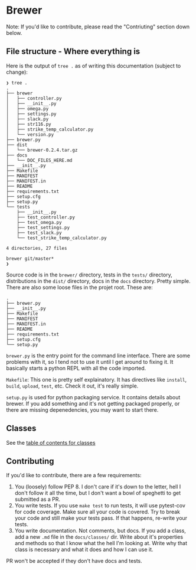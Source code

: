 # Brewer
Note: If you'd like to contribute, please read the "Contriuting" section down below.

## File structure - Where everything is
Here is the output of `tree .` as of writing this documentation (subject to change):
```
❯ tree .
.
├── brewer
│   ├── controller.py
│   ├── __init__.py
│   ├── omega.py
│   ├── settings.py
│   ├── slack.py
│   ├── str116.py
│   ├── strike_temp_calculator.py
│   └── version.py
├── brewer.py
├── dist
│   └── brewer-0.2.4.tar.gz
├── docs
│   └── DOC_FILES_HERE.md
├── __init__.py
├── Makefile
├── MANIFEST
├── MANIFEST.in
├── README
├── requirements.txt
├── setup.cfg
├── setup.py
└── tests
    ├── __init__.py
    ├── test_controller.py
    ├── test_omega.py
    ├── test_settings.py
    ├── test_slack.py
    └── test_strike_temp_calculator.py

4 directories, 27 files

brewer git/master*
❯
```

Source code is in the `brewer/` directory, tests in the `tests/` directory, distributions in the `dist/` directory, docs in the `docs` directory. Pretty simple. There are also some loose files in the projet root. These are:
```
.
├── brewer.py
├── __init__.py
├── Makefile
├── MANIFEST
├── MANIFEST.in
├── README
├── requirements.txt
├── setup.cfg
└── setup.py
```

`brewer.py` is the entry point for the command line interface. There are some problems with it, so I tend not to use it until I get around to fixing it. It basically starts a python REPL with all the code imported.

`Makefile`: This one is pretty self explainatory. It has directives like `install`, `build`, `upload`, `test`, etc. Check it out, it's really simple.

`setup.py` is used for python packaging service. It contains details about brewer. If you add something and it's not getting packaged properly, or there are missing depenedencies, you may want to start there.

## Classes
See the [table of contents for classes](classes/index.md)

## Contributing
If you'd like to contribute, there are a few requirements:
1. You (loosely) follow PEP 8. I don't care if it's down to the letter, hell I don't follow it all the time, but I don't want a bowl of speghetti to get submitted as a PR.
2. You write tests. If you use `make test` to run tests, it will use pytest-cov for code coverage. Make sure all your code is covered. Try to break your code and still make your tests pass. If that happens, re-write your tests.
3. You write documentation. Not comments, but docs. If you add a class, add a new `.md` file in the `docs/classes/` dir. Write about it's properties and methods so that I know what the hell I'm looking at. Write why that class is necessary and what it does and how I can use it.

PR won't be accepted if they don't have docs and tests.
